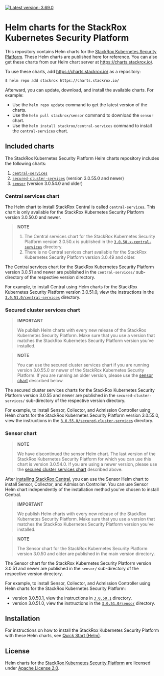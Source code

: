 [![Latest version: 3.69.0](https://img.shields.io/badge/Latest%20version-3.69.0-green.svg)][Latest version]

# Helm charts for the StackRox Kubernetes Security Platform

This repository contains Helm charts for the [StackRox Kubernetes Security
Platform](https://www.stackrox.com/platform/). These Helm charts are published here for reference.
You can also get these charts from our Helm chart server at https://charts.stackrox.io/.

To use these charts, add https://charts.stackrox.io/ as a repository:
```bash
$ helm repo add stackrox https://charts.stackrox.io/
```

Afterward, you can update, download, and install the available charts. For example:

- Use the `helm repo update` command to get the latest version of the charts.
- Use the `helm pull stackrox/sensor` command to download the `sensor` chart.
- Use the `helm install stackrox/central-services` command to install the `central-services` chart.

## Included charts

The StackRox Kubernetes Security Platform Helm charts repository includes the following charts:

1. [`central-services`](#central-services-chart)
1. [`secured-cluster-services`](#secured-cluster-services-chart) (version 3.0.55.0 and newer)
1. [`sensor`](#sensor-chart) (version 3.0.54.0 and older)

### Central services chart

The Helm chart to install StackRox Central is called `central-services`. This chart is only
available for the StackRox Kubernetes Security Platform version 3.0.50.0 and newer.

> **NOTE**
>
> 1. The Central services chart for the StackRox Kubernetes Security Platform version 3.0.50.x is
>    published in the [`3.0.50.x-central-services`](./3.0.50.0-central-services) directory.
> 1. There is no Central services chart available for the StackRox Kubernetes Security Platform
>    version 3.0.49 and older.

The Central services chart for the StackRox Kubernetes Security Platform version 3.0.51 and newer
are published in the `central-services/` sub-directory of the respective version directory.

For example, to install Central using Helm charts for the StackRox Kubernetes Security Platform
version 3.0.51.0, view the instructions in the
[`3.0.51.0/central-services`](./3.0.51.0/central-services/) directory.

### Secured cluster services chart

> **IMPORTANT**
>
> We publish Helm charts with every new release of the StackRox Kubernetes Security Platform. Make
> sure that you use a version that matches the StackRox Kubernetes Security Platform version you've
> installed.

> **NOTE**
>
> You can use the secured cluster services chart if you are running version 3.0.55.0 or newer
> of the StackRox Kubernetes Security Platform. If you are running an older version, please use
> the [sensor chart](#sensor-chart) described below.

The secured cluster services charts for the StackRox Kubernetes Security Platform version 3.0.55 and
newer are published in the `secured-cluster-services/` sub-directory of the respective version
directory.

For example, to install  Sensor, Collector, and Admission Controller using Helm charts for the
StackRox Kubernetes Security Platform version 3.0.55.0, view the instructions in the
[`3.0.55.0/secured-cluster-services`](./3.0.55.0/secured-cluster-services) directory.

### Sensor chart

> **NOTE**
>
> We have discontinued the sensor Helm chart. The last version of the StackRox Kubernetes Security
> Platform for which you can use this chart is version 3.0.54.0. If you are using a newer version,
> please use the [secured cluster services chart](#secured-cluster-services-chart) described above.

After [installing StackRox
Central](https://install.stackrox.com/docs/get-started/quick-start-helm/), you can use the Sensor
Helm chart to install Sensor, Collector, and Admission Controller. You can use Sensor Helm chart
independently of the installation method you've chosen to install Central.

> **IMPORTANT**
>
> We publish Helm charts with every new release of the StackRox Kubernetes Security Platform. Make
> sure that you use a version that matches the StackRox Kubernetes Security Platform version you've
> installed.

> **NOTE**
>
> The Sensor chart for the StackRox Kubernetes Security Platform version 3.0.50 and older are
> published in the main version directory.

The Sensor chart for the StackRox Kubernetes Security Platform version 3.0.51 and newer are
published in the `sensor/` sub-directory of the respective version directory.

For example, to install  Sensor, Collector, and Admission Controller using Helm charts for the
StackRox Kubernetes Security Platform:
- version 3.0.50.1, view the instructions in [`3.0.50.1`](./3.0.50.1) directory.
- version 3.0.51.0, view the instructions in the [`3.0.51.0/sensor`](./3.0.51.0/sensor) directory.

## Installation

For instructions on how to install the StackRox Kubernetes Security Platform with these Helm charts,
see [Quick Start (Helm)](https://install.stackrox.com/docs/get-started/quick-start-helm/).

## License

Helm charts for the [StackRox Kubernetes Security Platform](https://www.stackrox.com/platform/) are
licensed under [Apache License 2.0](./LICENSE).


[Latest version]: ./3.69.0/
